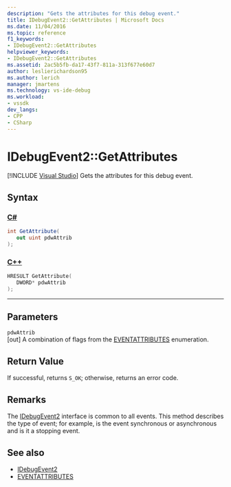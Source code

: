 ```yaml
---
description: "Gets the attributes for this debug event."
title: IDebugEvent2::GetAttributes | Microsoft Docs
ms.date: 11/04/2016
ms.topic: reference
f1_keywords:
- IDebugEvent2::GetAttributes
helpviewer_keywords:
- IDebugEvent2::GetAttributes
ms.assetid: 2ac5b5fb-da17-43f7-811a-313f677e60d7
author: leslierichardson95
ms.author: lerich
manager: jmartens
ms.technology: vs-ide-debug
ms.workload:
- vssdk
dev_langs:
- CPP
- CSharp
---
```

# IDebugEvent2::GetAttributes

 [!INCLUDE [Visual Studio](~/includes/applies-to-version/vs-windows-only.md)]
Gets the attributes for this debug event.

## Syntax

### [C#](#tab/csharp)
```csharp
int GetAttribute( 
   out uint pdwAttrib
);
```
### [C++](#tab/cpp)
```cpp
HRESULT GetAttribute( 
   DWORD* pdwAttrib
);
```
---

## Parameters
`pdwAttrib`\
[out] A combination of flags from the [EVENTATTRIBUTES](../../../extensibility/debugger/reference/eventattributes.md) enumeration.

## Return Value
 If successful, returns `S_OK`; otherwise, returns an error code.

## Remarks
 The [IDebugEvent2](../../../extensibility/debugger/reference/idebugevent2.md) interface is common to all events. This method describes the type of event; for example, is the event synchronous or asynchronous and is it a stopping event.

## See also
- [IDebugEvent2](../../../extensibility/debugger/reference/idebugevent2.md)
- [EVENTATTRIBUTES](../../../extensibility/debugger/reference/eventattributes.md)
